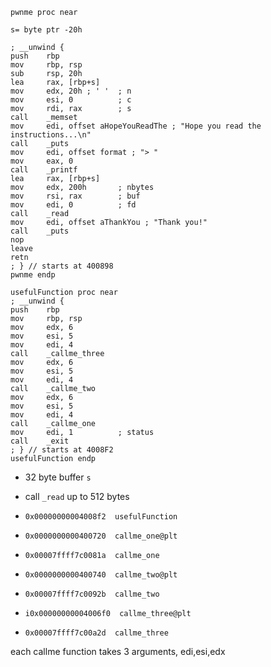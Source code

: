 ```
pwnme proc near

s= byte ptr -20h

; __unwind {
push    rbp
mov     rbp, rsp
sub     rsp, 20h
lea     rax, [rbp+s]
mov     edx, 20h ; ' '  ; n
mov     esi, 0          ; c
mov     rdi, rax        ; s
call    _memset
mov     edi, offset aHopeYouReadThe ; "Hope you read the instructions...\n"
call    _puts
mov     edi, offset format ; "> "
mov     eax, 0
call    _printf
lea     rax, [rbp+s]
mov     edx, 200h       ; nbytes
mov     rsi, rax        ; buf
mov     edi, 0          ; fd
call    _read
mov     edi, offset aThankYou ; "Thank you!"
call    _puts
nop
leave
retn
; } // starts at 400898
pwnme endp

usefulFunction proc near
; __unwind {
push    rbp
mov     rbp, rsp
mov     edx, 6
mov     esi, 5
mov     edi, 4
call    _callme_three
mov     edx, 6
mov     esi, 5
mov     edi, 4
call    _callme_two
mov     edx, 6
mov     esi, 5
mov     edi, 4
call    _callme_one
mov     edi, 1          ; status
call    _exit
; } // starts at 4008F2
usefulFunction endp
```

- 32 byte buffer `s`
- call `_read` up to 512 bytes

- `0x00000000004008f2  usefulFunction`
- `0x0000000000400720  callme_one@plt`
- `0x00007ffff7c0081a  callme_one`
- `0x0000000000400740  callme_two@plt`
- `0x00007ffff7c0092b  callme_two`
- `i0x00000000004006f0  callme_three@plt`
- `0x00007ffff7c00a2d  callme_three`

each callme function takes 3 arguments, edi,esi,edx

 
